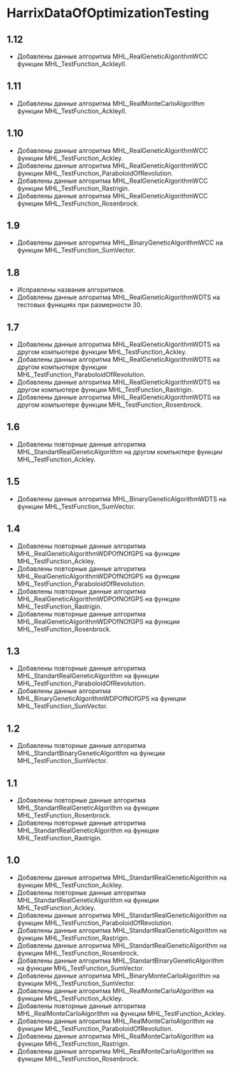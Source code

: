 HarrixDataOfOptimizationTesting
===============================

1.12
----
 * Добавлены данные алгоритма MHL_RealGeneticAlgorithmWCC функции MHL_TestFunction_AckleyII.

1.11
----
 * Добавлены данные алгоритма MHL_RealMonteCarloAlgorithm функции MHL_TestFunction_AckleyII.

1.10
----
 * Добавлены данные алгоритма MHL_RealGeneticAlgorithmWCC функции MHL_TestFunction_Ackley.
 * Добавлены данные алгоритма MHL_RealGeneticAlgorithmWCC функции MHL_TestFunction_ParaboloidOfRevolution.
 * Добавлены данные алгоритма MHL_RealGeneticAlgorithmWCC функции MHL_TestFunction_Rastrigin.
 * Добавлены данные алгоритма MHL_RealGeneticAlgorithmWCC функции MHL_TestFunction_Rosenbrock.

1.9
---
 * Добавлены данные алгоритма MHL_BinaryGeneticAlgorithmWCC на функции MHL_TestFunction_SumVector.

1.8
---
 * Исправлены названия алгоритмов.
 * Добавлены данные алгоритма MHL_RealGeneticAlgorithmWDTS на тестовых функциях при размерности 30.

1.7
---
 * Добавлены данные алгоритма MHL_RealGeneticAlgorithmWDTS на другом компьютере функции MHL_TestFunction_Ackley.
 * Добавлены данные алгоритма MHL_RealGeneticAlgorithmWDTS на другом компьютере функции MHL_TestFunction_ParaboloidOfRevolution.
 * Добавлены данные алгоритма MHL_RealGeneticAlgorithmWDTS на другом компьютере функции MHL_TestFunction_Rastrigin.
 * Добавлены данные алгоритма MHL_RealGeneticAlgorithmWDTS на другом компьютере функции MHL_TestFunction_Rosenbrock.

1.6
---
 * Добавлены повторные данные алгоритма MHL_StandartRealGeneticAlgorithm на другом компьютере функции MHL_TestFunction_Ackley.

1.5
---
 * Добавлены данные алгоритма MHL_BinaryGeneticAlgorithmWDTS на функции MHL_TestFunction_SumVector.

1.4
---
 * Добавлены повторные данные алгоритма MHL_RealGeneticAlgorithmWDPOfNOfGPS на функции MHL_TestFunction_Ackley.
 * Добавлены повторные данные алгоритма MHL_RealGeneticAlgorithmWDPOfNOfGPS на функции MHL_TestFunction_ParaboloidOfRevolution.
 * Добавлены повторные данные алгоритма MHL_RealGeneticAlgorithmWDPOfNOfGPS на функции MHL_TestFunction_Rastrigin.
 * Добавлены повторные данные алгоритма MHL_RealGeneticAlgorithmWDPOfNOfGPS на функции MHL_TestFunction_Rosenbrock.

1.3
---
 * Добавлены повторные данные алгоритма MHL_StandartRealGeneticAlgorithm на функции MHL_TestFunction_ParaboloidOfRevolution.
 * Добавлены данные алгоритма MHL_BinaryGeneticAlgorithmWDPOfNOfGPS на функции MHL_TestFunction_SumVector.

1.2
---
 * Добавлены повторные данные алгоритма MHL_StandartBinaryGeneticAlgorithm на функции MHL_TestFunction_SumVector.

1.1
---
 * Добавлены повторные данные алгоритма MHL_StandartRealGeneticAlgorithm на функции MHL_TestFunction_Rosenbrock.
 * Добавлены повторные данные алгоритма MHL_StandartRealGeneticAlgorithm на функции MHL_TestFunction_Rastrigin.

1.0
---
 * Добавлены данные алгоритма MHL_StandartRealGeneticAlgorithm на функции MHL_TestFunction_Ackley.
 * Добавлены повторные данные алгоритма MHL_StandartRealGeneticAlgorithm на функции MHL_TestFunction_Ackley.
 * Добавлены данные алгоритма MHL_StandartRealGeneticAlgorithm на функции MHL_TestFunction_ParaboloidOfRevolution.
 * Добавлены данные алгоритма MHL_StandartRealGeneticAlgorithm на функции MHL_TestFunction_Rastrigin.
 * Добавлены данные алгоритма MHL_StandartRealGeneticAlgorithm на функции MHL_TestFunction_Rosenbrock.
 * Добавлены данные алгоритма MHL_StandartBinaryGeneticAlgorithm на функции MHL_TestFunction_SumVector.
 * Добавлены данные алгоритма MHL_BinaryMonteCarloAlgorithm на функции MHL_TestFunction_SumVector. 
 * Добавлены данные алгоритма MHL_RealMonteCarloAlgorithm на функции MHL_TestFunction_Ackley.
 * Добавлены повторные данные алгоритма MHL_RealMonteCarloAlgorithm на функции MHL_TestFunction_Ackley.
 * Добавлены данные алгоритма MHL_RealMonteCarloAlgorithm на функции MHL_TestFunction_ParaboloidOfRevolution.
 * Добавлены данные алгоритма MHL_RealMonteCarloAlgorithm на функции MHL_TestFunction_Rastrigin.
 * Добавлены данные алгоритма MHL_RealMonteCarloAlgorithm на функции MHL_TestFunction_Rosenbrock.